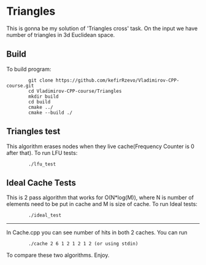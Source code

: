 # Triangles
This is gonna be my solution of 'Triangles cross' task. On the input we have number of triangles in 3d Euclidean  space.

## Build
To build program:
```
        git clone https://github.com/kefirRzevo/Vladimirov-CPP-course.git
        cd Vladimirov-CPP-course/Triangles
        mkdir build
        cd build
        cmake ../
        cmake --build ./
```

## Triangles test
This algorithm erases nodes when they live cache(Frequency Counter is 0 after that).
To run LFU tests:
```
        ./lfu_test
```

## Ideal Cache Tests
This is 2 pass algorithm that works for O(N*log(M)), where N is number of elements need to be put in cache and M is size of cache.
To run Ideal tests:
```
        ./ideal_test
```

---
In Cache.cpp you can see number of hits in both 2 caches.
You can run
```
        ./cache 2 6 1 2 1 2 1 2 (or using stdin)
```
To compare these two algorithms. 
Enjoy.